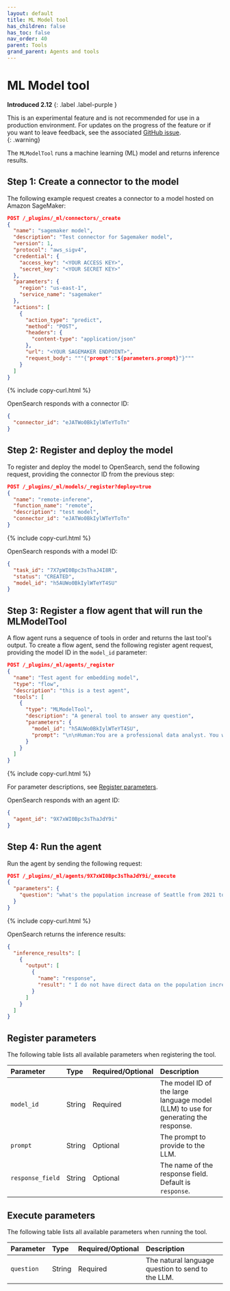```yaml
---
layout: default
title: ML Model tool
has_children: false
has_toc: false
nav_order: 40
parent: Tools
grand_parent: Agents and tools
---
```


<!-- vale off -->
# ML Model tool
**Introduced 2.12**
{: .label .label-purple }
<!-- vale on -->

This is an experimental feature and is not recommended for use in a production environment. For updates on the progress of the feature or if you want to leave feedback, see the associated [GitHub issue](https://github.com/opensearch-project/ml-commons/issues/1161).    
{: .warning}

The `MLModelTool` runs a machine learning (ML) model and returns inference results. 

## Step 1: Create a connector to the model

The following example request creates a connector to a model hosted on Amazon SageMaker:

```json
POST /_plugins/_ml/connectors/_create
{
  "name": "sagemaker model",
  "description": "Test connector for Sagemaker model",
  "version": 1,
  "protocol": "aws_sigv4",
  "credential": {
    "access_key": "<YOUR ACCESS KEY>",
    "secret_key": "<YOUR SECRET KEY>"
  },
  "parameters": {
    "region": "us-east-1",
    "service_name": "sagemaker"
  },
  "actions": [
    {
      "action_type": "predict",
      "method": "POST",
      "headers": {
        "content-type": "application/json"
      },
      "url": "<YOUR SAGEMAKER ENDPOINT>",
      "request_body": """{"prompt":"${parameters.prompt}"}"""
    }
  ]
}
```
{% include copy-curl.html %} 

OpenSearch responds with a connector ID:

```json
{
  "connector_id": "eJATWo0BkIylWTeYToTn"
}
```

## Step 2: Register and deploy the model 

To register and deploy the model to OpenSearch, send the following request, providing the connector ID from the previous step:

```json
POST /_plugins/_ml/models/_register?deploy=true
{
  "name": "remote-inferene",
  "function_name": "remote",
  "description": "test model",
  "connector_id": "eJATWo0BkIylWTeYToTn"
}
```
{% include copy-curl.html %} 

OpenSearch responds with a model ID:

```json
{
  "task_id": "7X7pWI0Bpc3sThaJ4I8R",
  "status": "CREATED",
  "model_id": "h5AUWo0BkIylWTeYT4SU"
}
```

## Step 3: Register a flow agent that will run the MLModelTool

A flow agent runs a sequence of tools in order and returns the last tool's output. To create a flow agent, send the following register agent request, providing the model ID in the `model_id` parameter:

```json
POST /_plugins/_ml/agents/_register
{
  "name": "Test agent for embedding model",
  "type": "flow",
  "description": "this is a test agent",
  "tools": [
    {
      "type": "MLModelTool",
      "description": "A general tool to answer any question",
      "parameters": {
        "model_id": "h5AUWo0BkIylWTeYT4SU",
        "prompt": "\n\nHuman:You are a professional data analyst. You will always answer question based on the given context first. If the answer is not directly shown in the context, you will analyze the data and find the answer. If you don't know the answer, just say don't know. \n\nHuman:${parameters.question}\n\nAssistant:"
      }
    }
  ]
}
```
{% include copy-curl.html %} 

For parameter descriptions, see [Register parameters](#register-parameters).

OpenSearch responds with an agent ID:

```json
{
  "agent_id": "9X7xWI0Bpc3sThaJdY9i"
}
```

## Step 4: Run the agent

Run the agent by sending the following request:

```json
POST /_plugins/_ml/agents/9X7xWI0Bpc3sThaJdY9i/_execute
{
  "parameters": {
    "question": "what's the population increase of Seattle from 2021 to 2023"
  }
}
```
{% include copy-curl.html %} 

OpenSearch returns the inference results:

```json
{
  "inference_results": [
    {
      "output": [
        {
          "name": "response",
          "result": " I do not have direct data on the population increase of Seattle from 2021 to 2023 in the context provided. As a data analyst, I would need to research population statistics from credible sources like the US Census Bureau to analyze population trends and make an informed estimate. Without looking up actual data, I don't have enough information to provide a specific answer to the question."
        }
      ]
    }
  ]
}
```

## Register parameters

The following table lists all available parameters when registering the tool.

Parameter	| Type | Required/Optional | Description	
:--- | :--- | :--- | :---
`model_id` | String | Required | The model ID of the large language model (LLM) to use for generating the response.
`prompt` | String | Optional | The prompt to provide to the LLM.
`response_field` | String | Optional | The name of the response field. Default is `response`.

## Execute parameters

The following table lists all available parameters when running the tool.

Parameter	| Type | Required/Optional | Description	
:--- | :--- | :--- | :---
`question` | String | Required | The natural language question to send to the LLM. 